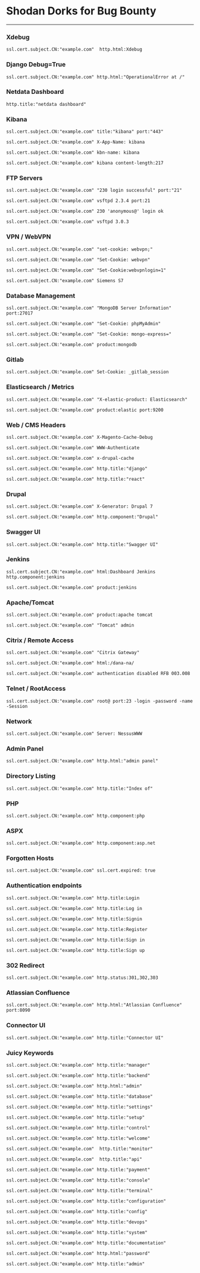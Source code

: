 # Shodan Dorks for Bug Bounty

---

### Xdebug

```
ssl.cert.subject.CN:"example.com"  http.html:Xdebug
```

### Django Debug=True

```
ssl.cert.subject.CN:"example.com" http.html:"OperationalError at /"
```

### Netdata Dashboard

```
http.title:"netdata dashboard"
```

### Kibana

```
ssl.cert.subject.CN:"example.com" title:"kibana" port:"443"
```

```
ssl.cert.subject.CN:"example.com" X-App-Name: kibana
```

```
ssl.cert.subject.CN:"example.com" kbn-name: kibana
```

```
ssl.cert.subject.CN:"example.com" kibana content-length:217
```

### FTP Servers

```
ssl.cert.subject.CN:"example.com" "230 login successful" port:"21"
```

``` 
ssl.cert.subject.CN:"example.com" vsftpd 2.3.4 port:21
```

```
ssl.cert.subject.CN:"example.com" 230 'anonymous@' login ok
```

```
ssl.cert.subject.CN:"example.com" vsftpd 3.0.3
```

### VPN / WebVPN

```
ssl.cert.subject.CN:"example.com" "set-cookie: webvpn;"
```

```
ssl.cert.subject.CN:"example.com" "Set-Cookie: webvpn"
```

```
ssl.cert.subject.CN:"example.com" "Set-Cookie:webvpnlogin=1"
```

```
ssl.cert.subject.CN:"example.com" Siemens S7 
```

### Database Management

```
ssl.cert.subject.CN:"example.com" "MongoDB Server Information" port:27017
```

```
ssl.cert.subject.CN:"example.com" "Set-Cookie: phpMyAdmin"
```

```
ssl.cert.subject.CN:"example.com" "Set-Cookie: mongo-express="
```

```
ssl.cert.subject.CN:"example.com" product:mongodb
```

### Gitlab
```
ssl.cert.subject.CN:"example.com" Set-Cookie: _gitlab_session
```

### Elasticsearch / Metrics

```
ssl.cert.subject.CN:"example.com" "X-elastic-product: Elasticsearch"
```

```
ssl.cert.subject.CN:"example.com" product:elastic port:9200
```

### Web / CMS Headers

```
ssl.cert.subject.CN:"example.com" X-Magento-Cache-Debug
```

```
ssl.cert.subject.CN:"example.com" WWW-Authenticate
```

```
ssl.cert.subject.CN:"example.com" x-drupal-cache
```

```
ssl.cert.subject.CN:"example.com" http.title:"django"
```

```
ssl.cert.subject.CN:"example.com" http.title:"react"
```

### Drupal

```
ssl.cert.subject.CN:"example.com" X-Generator: Drupal 7
```

```
ssl.cert.subject.CN:"example.com" http.component:"Drupal"
```

### Swagger UI

```
ssl.cert.subject.CN:"example.com" http.title:"Swagger UI"  
```

### Jenkins

```
ssl.cert.subject.CN:"example.com" html:Dashboard Jenkins http.component:jenkins
```

```
ssl.cert.subject.CN:"example.com" product:jenkins
```

### Apache/Tomcat

```
ssl.cert.subject.CN:"example.com" product:apache tomcat
```

```
ssl.cert.subject.CN:"example.com" "Tomcat" admin
```

### Citrix / Remote Access

```
ssl.cert.subject.CN:"example.com" "Citrix Gateway"
```

```
ssl.cert.subject.CN:"example.com" html:/dana-na/
```

```
ssl.cert.subject.CN:"example.com" authentication disabled RFB 003.008
```

### Telnet / RootAccess

```
ssl.cert.subject.CN:"example.com" root@ port:23 -login -password -name -Session
```

### Network

```
ssl.cert.subject.CN:"example.com" Server: NessusWWW
```

### Admin Panel

```
ssl.cert.subject.CN:"example.com" http.html:"admin panel"
```

### Directory Listing

```
ssl.cert.subject.CN:"example.com" http.title:"Index of"
```

### PHP

```
ssl.cert.subject.CN:"example.com" http.component:php
```

### ASPX
```
ssl.cert.subject.CN:"example.com" http.component:asp.net
```

### Forgotten Hosts

```
ssl.cert.subject.CN:"example.com" ssl.cert.expired: true 
```

### Authentication endpoints
```
ssl.cert.subject.CN:"example.com" http.title:Login
```

```
ssl.cert.subject.CN:"example.com" http.title:Log in
```

```
ssl.cert.subject.CN:"example.com" http.title:Signin
```

```
ssl.cert.subject.CN:"example.com" http.title:Register
```

```
ssl.cert.subject.CN:"example.com" http.title:Sign in
```

```
ssl.cert.subject.CN:"example.com" http.title:Sign up
```

### 302 Redirect

```
ssl.cert.subject.CN:"example.com" http.status:301,302,303
```

### Atlassian Confluence

```
ssl.cert.subject.CN:"example.com" http.html:"Atlassian Confluence" port:8090
```

### Connector UI

```
ssl.cert.subject.CN:"example.com" http.title:"Connector UI"
```

### Juicy Keywords

```
ssl.cert.subject.CN:"example.com" http.title:"manager"
```

```
ssl.cert.subject.CN:"example.com" http.title:"backend"
```

```
ssl.cert.subject.CN:"example.com" http.html:"admin"
```

```
ssl.cert.subject.CN:"example.com" http.title:"database"
```

```
ssl.cert.subject.CN:"example.com" http.title:"settings"
```

```
ssl.cert.subject.CN:"example.com" http.title:"setup"
```

```
ssl.cert.subject.CN:"example.com" http.title:"control"
```

```
ssl.cert.subject.CN:"example.com" http.title:"welcome"
```

```
ssl.cert.subject.CN:"example.com"  http.title:"monitor"
```

```
ssl.cert.subject.CN:"example.com"  http.title:"api"
```

```
ssl.cert.subject.CN:"example.com" http.title:"payment"
```

```
ssl.cert.subject.CN:"example.com" http.title:"console"
```

```
ssl.cert.subject.CN:"example.com" http.title:"terminal"
```

```
ssl.cert.subject.CN:"example.com" http.title:"configuration"
```

```
ssl.cert.subject.CN:"example.com" http.title:"config"
```

```
ssl.cert.subject.CN:"example.com" http.title:"devops"
```

```
ssl.cert.subject.CN:"example.com" http.title:"system"
```

```
ssl.cert.subject.CN:"example.com" http.title:"documentation"
```

```
ssl.cert.subject.CN:"example.com" http.html:"password"
```

```
ssl.cert.subject.CN:"example.com" http.title:"admin"
```
